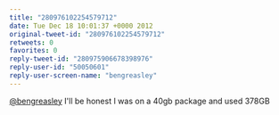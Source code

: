 ```yaml
---
title: "280976102254579712"
date: Tue Dec 18 10:01:37 +0000 2012
original-tweet-id: "280976102254579712"
retweets: 0
favorites: 0
reply-tweet-id: "280975906678398976"
reply-user-id: "50050601"
reply-user-screen-name: "bengreasley"
---
```

<a href="https://twitter.com/bengreasley">@bengreasley</a> I'll be honest I was on a 40gb package and used 378GB
